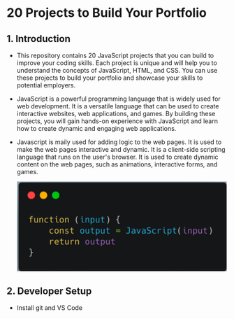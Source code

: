 #  20 Projects to Build Your Portfolio

## 1. Introduction

- This repository contains 20 JavaScript projects that you can build to improve your coding skills. Each project is unique and will help you to understand the concepts of JavaScript, HTML, and CSS. You can use these projects to build your portfolio and showcase your skills to potential employers.

- JavaScript is a powerful programming language that is widely used for web development. It is a versatile language that can be used to create interactive websites, web applications, and games. By building these projects, you will gain hands-on experience with JavaScript and learn how to create dynamic and engaging web applications.

- Javascript is maily used for adding logic to the web pages. It is used to make the web pages interactive and dynamic. It is a client-side scripting language that runs on the user's browser. It is used to create dynamic content on the web pages, such as animations, interactive forms, and games.

    ![alt text](image.png)

## 2. Developer Setup

- Install git and VS Code




